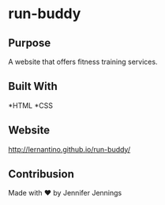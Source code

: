 # run-buddy

## Purpose
A website that offers fitness training services.

## Built With
*HTML
*CSS

## Website
http://lernantino.github.io/run-buddy/

## Contribusion
Made with ❤️ by Jennifer Jennings
